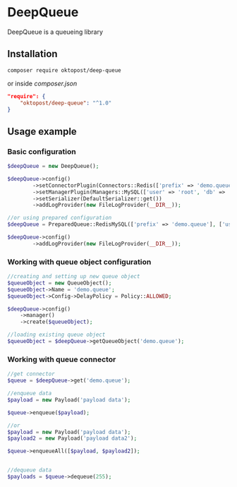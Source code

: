 # DeepQueue
DeepQueue is a queueing library

## Installation

```shell
composer require oktopost/deep-queue
```
or inside *composer.json*
```json
"require": {
    "oktopost/deep-queue": "^1.0"
}
```

## Usage example

### Basic configuration

```php
$deepQueue = new DeepQueue();

$deepQueue->config()
		->setConnectorPlugin(Connectors::Redis(['prefix' => 'demo.queue']))
		->setManagerPlugin(Managers::MySQL(['user' => 'root', 'db' => 'demo_queue']))
		->setSerializer(DefaultSerializer::get())
		->addLogProvider(new FileLogProvider(__DIR__));

//or using prepared configuration
$deepQueue = PreparedQueue::RedisMySQL(['prefix' => 'demo.queue'], ['user' => 'root', 'db' => 'demo_queue']);

$deepQueue->config()
		->addLogProvider(new FileLogProvider(__DIR__));
```

### Working with queue object configuration
```php
//creating and setting up new queue object
$queueObject = new QueueObject();
$queueObject->Name = 'demo.queue';
$queueObject->Config->DelayPolicy = Policy::ALLOWED;

$deepQueue->config()
	->manager()
	->create($queueObject);

//loading existing queue object
$queueObject = $deepQueue->getQueueObject('demo.queue');
```

### Working with queue connector
```php
//get connector
$queue = $deepQueue->get('demo.queue');

//enqueue data
$payload = new Payload('payload data');

$queue->enqueue($payload);

//or
$payload = new Payload('payload data');
$payload2 = new Payload('payload data2');

$queue->enqueueAll([$payload, $payload2]);


//dequeue data
$payloads = $queue->dequeue(255);
```